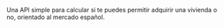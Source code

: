 Una API simple para calcular si te puedes permitir adquirir una vivienda o no, orientado al mercado español.